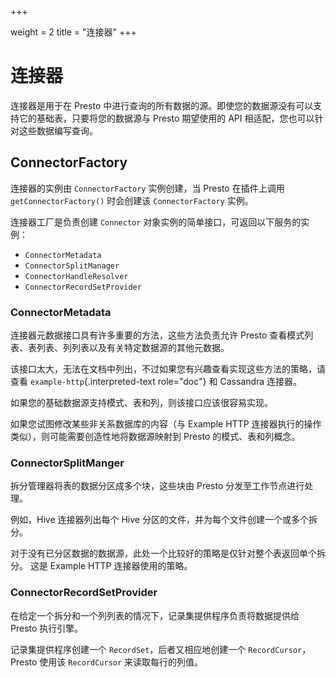 +++

weight = 2
title = "连接器"
+++

# 连接器

连接器是用于在 Presto 中进行查询的所有数据的源。即使您的数据源没有可以支持它的基础表，只要将您的数据源与 Presto 期望使用的 API 相适配，您也可以针对这些数据编写查询。

## ConnectorFactory

连接器的实例由 ``ConnectorFactory`` 实例创建，当 Presto 在插件上调用 ``getConnectorFactory()`` 时会创建该 ``ConnectorFactory`` 实例。

连接器工厂是负责创建 ``Connector`` 对象实例的简单接口，可返回以下服务的实例：



* ``ConnectorMetadata``
* ``ConnectorSplitManager``
* ``ConnectorHandleResolver``
* ``ConnectorRecordSetProvider``

### ConnectorMetadata

连接器元数据接口具有许多重要的方法，这些方法负责允许 Presto 查看模式列表、表列表、列列表以及有关特定数据源的其他元数据。




该接口太大，无法在文档中列出，不过如果您有兴趣查看实现这些方法的策略，请查看 `example-http`{.interpreted-text role="doc"} 和 Cassandra 连接器。

如果您的基础数据源支持模式、表和列，则该接口应该很容易实现。

如果您试图修改某些非关系数据库的内容（与 Example HTTP 连接器执行的操作类似），则可能需要创造性地将数据源映射到 Presto 的模式、表和列概念。



### ConnectorSplitManger

拆分管理器将表的数据分区成多个块，这些块由 Presto 分发至工作节点进行处理。

例如，Hive 连接器列出每个 Hive 分区的文件，并为每个文件创建一个或多个拆分。

对于没有已分区数据的数据源，此处一个比较好的策略是仅针对整个表返回单个拆分。
这是 Example HTTP 连接器使用的策略。

### ConnectorRecordSetProvider

在给定一个拆分和一个列列表的情况下，记录集提供程序负责将数据提供给 Presto 执行引擎。

记录集提供程序创建一个 ``RecordSet``，后者又相应地创建一个 ``RecordCursor``，Presto 使用该 ``RecordCursor`` 来读取每行的列值。

